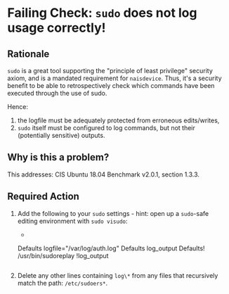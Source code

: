 # Failing Check: `sudo` does not log usage correctly!
## Rationale
`sudo` is a great tool supporting the "principle of least privilege" security axiom, and is a mandated requirement for `naisdevice`.
Thus, it's a security benefit to be able to retrospectively check which commands have been executed through the use of sudo.

Hence:

1. the logfile must be adequately protected from erroneous edits/writes,
2. `sudo` itself must be configured to log commands, but not their (potentially sensitive) outputs.

## Why is this a problem?
This addresses: CIS Ubuntu 18.04 Benchmark v2.0.1, section 1.3.3.

## Required Action
1. Add the following to your `sudo` settings - hint: open up a `sudo`-safe editing environment with `sudo visudo`:
    - ```
    Defaults	logfile="/var/log/auth.log"
    Defaults	log_output
    Defaults!	/usr/bin/sudoreplay !log_output
    ```
2. Delete any other lines containing `log\*` from any files that recursively match the path: `/etc/sudoers*`.

